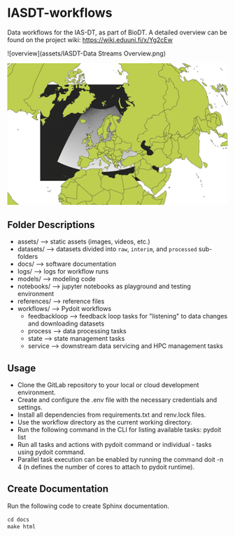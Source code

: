 # IASDT-workflows

Data workflows for the IAS-DT, as part of BioDT.
A detailed overview can be found on the project wiki: https://wiki.eduuni.fi/x/Yg2cEw

![overview](assets/IASDT-Data Streams Overview.png)

![sample](assets/CHELSA-studyarea.jpeg)

## Folder Descriptions

- assets/ --> static assets (images, videos, etc.)
- datasets/ --> datasets divided into `raw`, `interim`, and `processed` sub-folders
- docs/ --> software documentation
- logs/ --> logs for workflow runs
- models/ --> modeling code
- notebooks/ --> jupyter notebooks as playground and testing environment
- references/ --> reference files
- workflows/ --> Pydoit workflows
    - feedbackloop --> feedback loop tasks for "listening" to data changes and downloading datasets 
    - process --> data processing tasks
    - state --> state management tasks
    - service --> downstream data servicing and HPC management tasks

## Usage

- Clone the GitLab repository to your local or cloud development environment. 
- Create and configure the .env file with the necessary credentials and settings. 
- Install all dependencies from requirements.txt and renv.lock files. 
- Use the workflow directory as the current working directory. 
- Run the following command in the CLI for listing available tasks: pydoit list 
- Run all tasks and actions with pydoit command or individual - tasks using pydoit <task-name> command. 
- Parallel task execution can be enabled by running the command doit -n 4 (n defines the number of cores to attach to pydoit runtime).   

## Create Documentation

Run the following code to create Sphinx documentation.

```
cd docs
make html
```
